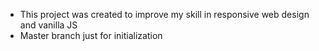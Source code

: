 - This project was created to improve my skill in responsive web design and vanilla JS
- Master branch just for initialization
